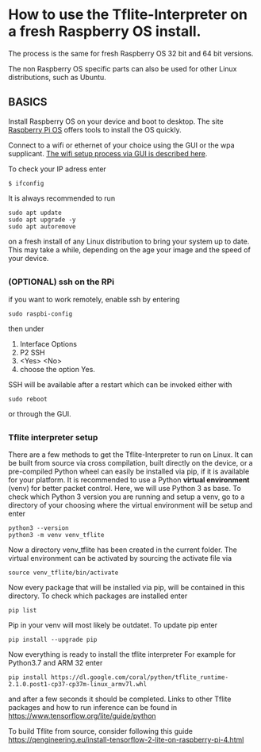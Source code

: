 <h1>How to use the Tflite-Interpreter on a fresh Raspberry OS install.</h1>

The process is the same for fresh Raspberry OS 32 bit and 64 bit versions.

The non Raspberry OS specific parts can also be used for other Linux distributions, such as Ubuntu.

## <h2>BASICS</h2>

Install Raspberry OS on your device and boot to desktop. The site [Raspberry Pi OS](https://www.raspberrypi.org/software/) offers tools to install the OS quickly.

Connect to a wifi or ethernet of your choice using the GUI or the wpa supplicant. [The wifi setup process via GUI is described here](https://www.raspberrypi.org/documentation/configuration/wireless/desktop.md).

To check your IP adress enter
```
$ ifconfig
```
It is always recommended to run
```
sudo apt update
sudo apt upgrade -y
sudo apt autoremove
```
on a fresh install of any Linux distribution to bring your system up to date. This may take a while, depending on the age your image and the speed of your device.

## <h3>(OPTIONAL) ssh on the RPi</h3>

if you want to work remotely, enable ssh by entering
```
sudo raspbi-config
```
then under
1. Interface Options
2. P2 SSH
3. \<Yes\> \<No\>
4. choose the option Yes.

SSH will be available after a restart which can be invoked either with
```
sudo reboot
```
or through the GUI.

## <h3>Tflite interpreter setup</h3>

There are a few methods to get the Tflite-Interpreter to run on Linux. It can be built from source via cross compilation, built directly on the device, or a pre-compiled Python wheel can easily be installed via pip, if it is available for your platform.
It is recommended to use a Python **virtual environment** (venv) for better packet control.
Here, we will use Python 3 as base. To check which Python 3 version you are running and setup a venv, go to a directory of your choosing where the virtual environment will be setup and enter
```
python3 --version
python3 -m venv venv_tflite
```

Now a directory venv_tflite has been created in the current folder. The virtual environment can be activated by sourcing the activate file via
```
source venv_tflite/bin/activate
```
Now every package that will be installed via pip, will be contained in this directory.
To check which packages are installed enter
```
pip list
```

Pip in your venv will most likely be outdatet. To update pip enter
```
pip install --upgrade pip
```

Now everything is ready to install the tflite interpreter
For example for Python3.7 and ARM 32 enter
```
pip install https://dl.google.com/coral/python/tflite_runtime-2.1.0.post1-cp37-cp37m-linux_armv7l.whl
```
and after a few seconds it should be completed.
Links to other Tflite packages and how to run inference can be found in
https://www.tensorflow.org/lite/guide/python


To build Tflite from source, consider following this guide
https://qengineering.eu/install-tensorflow-2-lite-on-raspberry-pi-4.html
